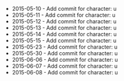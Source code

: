 - 2015-05-10 - Add commit for character: u
- 2015-05-11 - Add commit for character: u
- 2015-05-12 - Add commit for character: u
- 2015-05-13 - Add commit for character: u
- 2015-05-14 - Add commit for character: u
- 2015-05-15 - Add commit for character: u
- 2015-05-23 - Add commit for character: u
- 2015-05-30 - Add commit for character: u
- 2015-06-06 - Add commit for character: u
- 2015-06-07 - Add commit for character: u
- 2015-06-08 - Add commit for character: u
